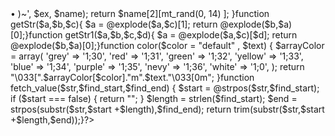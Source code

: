 <?phpfunction request($url, $token = null, $data = null, $pin = null, $otpsetpin = null, $uuid = null){$header[] = "Host: api.gojekapi.com";$header[] = "User-Agent: okhttp/3.10.0";$header[] = "Accept: application/json";$header[] = "Accept-Language: id-ID";$header[] = "Content-Type: application/json; charset=UTF-8";$header[] = "X-AppVersion: 3.30.2";$header[] = "X-UniqueId: ".time()."57".mt_rand(1000,9999);$header[] = "Connection: keep-alive";$header[] = "X-User-Locale: id_ID";$header[] = "X-Location: -6.903429,107.5030708";$header[] = "X-Location-Accuracy: 3.0";if ($pin):$header[] = "pin: $pin"; endif;if ($token):$header[] = "Authorization: Bearer $token";endif;if ($otpsetpin):$header[] = "otp: $otpsetpin";endif;if ($uuid):$header[] = "User-uuid: $uuid";endif;$c = curl_init("https://api.gojekapi.com".$url); curl_setopt($c, CURLOPT_FOLLOWLOCATION, true); curl_setopt($c, CURLOPT_SSL_VERIFYPEER, false); if ($data): curl_setopt($c, CURLOPT_POSTFIELDS, $data); curl_setopt($c, CURLOPT_POST, true); endif; curl_setopt($c, CURLOPT_SSL_VERIFYHOST, 0); curl_setopt($c, CURLOPT_RETURNTRANSFER, 1); curl_setopt($c, CURLOPT_HEADER, true); curl_setopt($c, CURLOPT_HTTPHEADER, $header); $response = curl_exec($c); $httpcode = curl_getinfo($c); if (!$httpcode) return false; else { $header = substr($response, 0, curl_getinfo($c, CURLINFO_HEADER_SIZE)); $body = substr($response, curl_getinfo($c, CURLINFO_HEADER_SIZE)); } $json = json_decode($body, true); return $body;}function save($filename, $content){ $save = fopen($filename, "a"); fputs($save, "$content\r\n"); fclose($save);}function nama() { $ch = curl_init(); curl_setopt($ch, CURLOPT_URL, "http://ninjaname.horseridersupply.com/dutch_name.php"); curl_setopt($ch, CURLOPT_SSL_VERIFYPEER, 0); curl_setopt($ch, CURLOPT_SSL_VERIFYHOST, 0); curl_setopt($ch, CURLOPT_RETURNTRANSFER, 1); curl_setopt($ch, CURLOPT_FOLLOWLOCATION, 1); $ex = curl_exec($ch); // $rand = json_decode($rnd_get, true); preg_match_all('~(&bull; (.*?)<br/>&bull; )~', $ex, $name); return $name[2][mt_rand(0, 14) ]; }function getStr($a,$b,$c){	$a = @explode($a,$c)[1];	return @explode($b,$a)[0];}function getStr1($a,$b,$c,$d){ $a = @explode($a,$c)[$d]; return @explode($b,$a)[0];}function color($color = "default" , $text) { $arrayColor = array( 'grey' => '1;30', 'red' => '1;31', 'green' => '1;32', 'yellow' => '1;33', 'blue' => '1;34', 'purple' => '1;35', 'nevy' => '1;36', 'white' => '1;0', ); return "\033[".$arrayColor[$color]."m".$text."\033[0m"; }function fetch_value($str,$find_start,$find_end) {	$start = @strpos($str,$find_start);	if ($start === false) {		return "";	}	$length = strlen($find_start);	$end = strpos(substr($str,$start +$length),$find_end);	return trim(substr($str,$start +$length,$end));}?>

